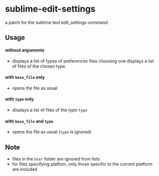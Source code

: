 # sublime-edit-settings
a patch for the sublime text edit_settings command

## Usage

#### without arguments
- displays a list of types of preferences files
choosing one displays a list of files of the chosen type.
#### with `base_file` only
- opens the file as usual
#### with `type` only
- displays a list of files of the type `type`
#### with `base_file` and `type`
- opens the file as usual (`type` is ignored)

## Note
- files in the `User` folder are ignored from lists
- for files specifying platfom, only those specific to the current platform are included
